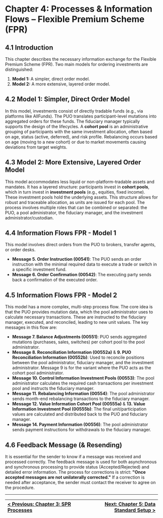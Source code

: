 # Chapter 4: Processes & Information Flows – Flexible Premium Scheme (FPR)

## 4.1 Introduction
This chapter describes the necessary information exchange for the Flexible Premium Scheme (FPR). Two main models for ordering investments are distinguished:
1.  **Model 1:** A simpler, direct order model.
2.  **Model 2:** A more extensive, layered order model.

## 4.2 Model 1: Simpler, Direct Order Model
In this model, investments consist of directly tradable funds (e.g., via platforms like AllFunds). The PUO translates participant-level mutations into aggregated orders for these funds. The fiduciary manager typically supports the design of the lifecycles. A **cohort pool** is an administrative grouping of participants with the same investment allocation, often based on age, status (active, deferred), and risk profile. Rebalancing occurs based on age (moving to a new cohort) or due to market movements causing deviations from target weights.

## 4.3 Model 2: More Extensive, Layered Order Model
This model accommodates less liquid or non-platform-tradable assets and mandates. It has a layered structure: participants invest in **cohort pools**, which in turn invest in **investment pools** (e.g., equities, fixed income). These investment pools hold the underlying assets. This structure allows for robust and traceable allocation, as units are issued for each pool. The process involves multiple roles that can be combined or separated: the PUO, a pool administrator, the fiduciary manager, and the investment administrator/custodian.

## 4.4 Information Flows FPR - Model 1
This model involves direct orders from the PUO to brokers, transfer agents, or order desks.
*   **Message 5. Order Instruction (00541)**: The PUO sends an order instruction with the minimal required data to execute a trade or switch in a specific investment fund.
*   **Message 6. Order Confirmation (00542)**: The executing party sends back a confirmation of the executed order.

## 4.5 Information Flows FPR - Model 2
This model has a more complex, multi-step process flow. The core idea is that the PUO provides mutation data, which the pool administrator uses to calculate necessary transactions. These are instructed to the fiduciary manager, executed, and reconciled, leading to new unit values.
The key messages in this flow are:
*   **Message 7. Balance Adjustments (00551)**: PUO sends aggregated mutations (purchases, sales, switches) per cohort pool to the pool administrator.
*   **Message 8. Reconciliation Information (00552a)** & **9. PUO Reconciliation Information (00552b)**: Used to reconcile positions between the pool administrator, fiduciary manager, and the investment administrator. Message 9 is for the variant where the PUO acts as the cohort pool administrator.
*   **Message 10. Control Information Investment Pools (00553)**: The pool administrator calculates the required cash transactions per investment pool and instructs the fiduciary manager.
*   **Message 11. Rebalancing Information (00554)**: The pool administrator sends month-end rebalancing transactions to the fiduciary manager.
*   **Message 12. Value Information Cohort Pool (00555a)** & **13. Value Information Investment Pool (00555b)**: The final unit/participation values are calculated and distributed back to the PUO and fiduciary manager.
*   **Message 14. Payment Information (00556)**: The pool administrator sends payment instructions for withdrawals to the fiduciary manager.

## 4.6 Feedback Message (& Resending)
It is essential for the sender to know if a message was received and processed correctly. The feedback message is used for both asynchronous and synchronous processing to provide status (Accepted/Rejected) and detailed error information.
The process for corrections is strict: **"Once accepted messages are not unilaterally corrected."** If a correction is needed after acceptance, the sender must contact the receiver to agree on the procedure.

---
| <div align="left">[< Previous: Chapter 3: SPR Processes](chapter-3-spr-processes.md)</div> | <div align="right">[Next: Chapter 5: Data Standard Setup >](chapter-5-data-standard-setup.md)</div> |
|:---|---:|
